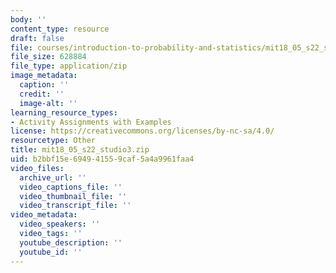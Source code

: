```yaml
---
body: ''
content_type: resource
draft: false
file: courses/introduction-to-probability-and-statistics/mit18_05_s22_studio3.zip
file_size: 628884
file_type: application/zip
image_metadata:
  caption: ''
  credit: ''
  image-alt: ''
learning_resource_types:
- Activity Assignments with Examples
license: https://creativecommons.org/licenses/by-nc-sa/4.0/
resourcetype: Other
title: mit18_05_s22_studio3.zip
uid: b2bbf15e-6949-4155-9caf-5a4a9961faa4
video_files:
  archive_url: ''
  video_captions_file: ''
  video_thumbnail_file: ''
  video_transcript_file: ''
video_metadata:
  video_speakers: ''
  video_tags: ''
  youtube_description: ''
  youtube_id: ''
---
```

